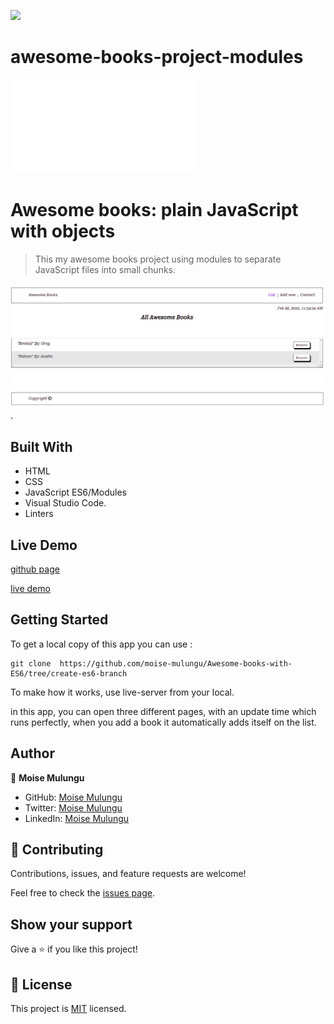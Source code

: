 ![](https://img.shields.io/badge/Microverse-blueviolet)

# awesome-books-project-modules


![](file:///home/moise/my-awesome-books-modules/index.html)

# Awesome books: plain JavaScript with objects

> This my awesome books project using modules to separate JavaScript files into small chunks. 

![screenshot](awesome-book-img/awesome-book.png).

## Built With

- HTML
- CSS
- JavaScript ES6/Modules
- Visual Studio Code.
- Linters

## Live Demo

[github page](https://github.com/moise-mulungu/Awesome-books-with-ES6/tree/create-es6-branch)

[live demo](http://127.0.0.1:5500/index.html)

## Getting Started

To get a local copy of this app you can use :
```
git clone  https://github.com/moise-mulungu/Awesome-books-with-ES6/tree/create-es6-branch
```
To make how it works, use live-server from your local.

in this app, you can open three different pages, with an update time which runs perfectly, when you add a book it automatically adds itself on the list.

## Author

👤 **Moise Mulungu**

- GitHub: [Moise Mulungu](https://github.com/moise-mulungu)
- Twitter: [Moise Mulungu](https://twitter.com/moise_mulungu)
- LinkedIn: [Moise Mulungu](https://www.linkedin.com/in/mo%C3%AFse-mulungu-a939831b2/)


## 🤝 Contributing

Contributions, issues, and feature requests are welcome!

Feel free to check the [issues page](https://github.com/moise-mulungu/Awesome-books-with-ES6/issues).


## Show your support

Give a ⭐️ if you like this project!

## 📝 License

This project is [MIT](./MIT.md) licensed.
 

